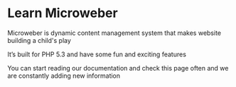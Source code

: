 # Learn Microweber

Microweber is dynamic content management system that makes website building a child's play

It’s built for PHP 5.3 and have some fun and exciting features


You can start reading our documentation and check this page often and we are constantly adding new information 